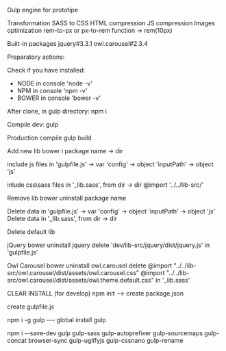 Gulp engine for prototipe


Transformation SASS to CSS
HTML compression
JS compression
Images optimization
rem-to-px or px-to-rem function -> rem(10px)

Built-in packages
jquery#3.3.1
owl.carousel#2.3.4

Preparatory actions:

Check if you have installed:
- NODE
in console 'node -v'
- NPM
in console 'npm -v'
- BOWER
in console 'bower -v'

After clone, in gulp directory:
npm i

Compile dev:
gulp

Production compile
gulp build


Add new lib
bower i package name -> dir<lib-src>

include js files
in 'gulpfile.js' -> var 'config' -> object 'inputPath' -> object 'js'

inlude css\sass files
in '_lib.sass', from dir<sass> -> dir<sass-sr>
@import '../../lib-src/<lib-path>'

Remove lib
bower uninstall package name

Delete data in 'gulpfile.js' -> var 'config' -> object 'inputPath' -> object 'js'
Delete data in '_lib.sass', from dir<sass> -> dir<sass-sr>

Delete default lib

jQuery
bower uninstall jquery
delete 'dev/lib-src/jquery/dist/jquery.js' in 'gulpfile.js'

Owl Carousel
bower uninstall owl.carousel
delete
    @import "../../lib-src/owl.carousel/dist/assets/owl.carousel.css"
    @import "../../lib-src/owl.carousel/dist/assets/owl.theme.default.css"
    in '_lib.sass'

CLEAR INSTALL (for develop)
npm init   --> create  package.json

create gulpfile.js

npm i -g gulp   --- global install gulp

npm i --save-dev gulp gulp-sass gulp-autoprefixer gulp-sourcemaps gulp-concat browser-sync gulp-uglifyjs gulp-cssnano gulp-rename
